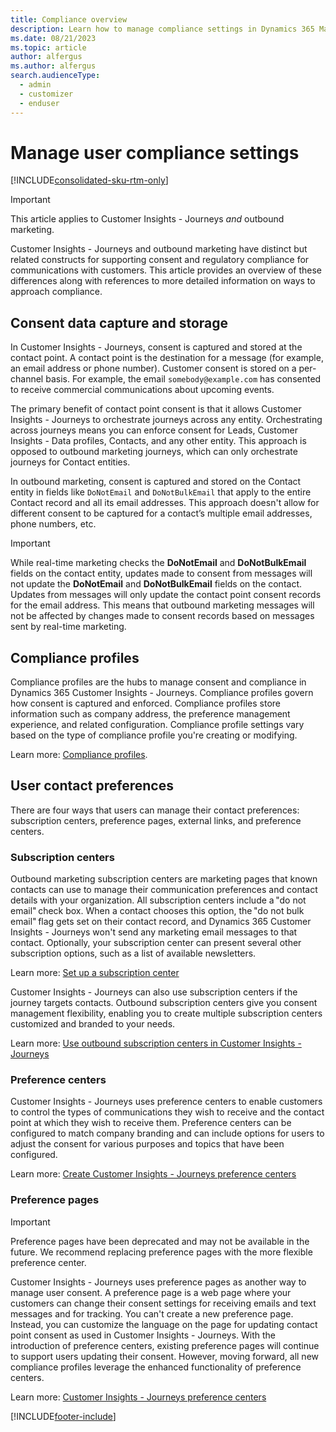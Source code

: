 ```yaml
---
title: Compliance overview
description: Learn how to manage compliance settings in Dynamics 365 Marketing.
ms.date: 08/21/2023
ms.topic: article
author: alfergus
ms.author: alfergus
search.audienceType: 
  - admin
  - customizer
  - enduser
---
```


# Manage user compliance settings

[!INCLUDE[consolidated-sku-rtm-only](./includes/consolidated-sku-rtm-only.md)]

> [!IMPORTANT]
> This article applies to Customer Insights - Journeys *and* outbound marketing.

Customer Insights - Journeys and outbound marketing have distinct but related constructs for supporting consent and regulatory compliance for communications with customers. This article provides an overview of these differences along with references to more detailed information on ways to approach compliance.

## Consent data capture and storage

In Customer Insights - Journeys, consent is captured and stored at the contact point. A contact point is the destination for a message (for example, an email address or phone number). Customer consent is stored on a per-channel basis. For example, the email `somebody@example.com` has consented to receive commercial communications about upcoming events.  

The primary benefit of contact point consent is that it allows Customer Insights - Journeys to orchestrate journeys across any entity. Orchestrating across journeys means you can enforce consent for Leads, Customer Insights - Data profiles, Contacts, and any other entity. This approach is opposed to outbound marketing journeys, which can only orchestrate journeys for Contact entities.

In outbound marketing, consent is captured and stored on the Contact entity in fields like `DoNotEmail` and `DoNotBulkEmail` that apply to the entire Contact record and all its email addresses. This approach doesn't allow for different consent to be captured for a contact’s multiple email addresses, phone numbers, etc.

> [!IMPORTANT]
> While real-time marketing checks the **DoNotEmail** and **DoNotBulkEmail** fields on the contact entity, updates made to consent from messages will not update the **DoNotEmail** and **DoNotBulkEmail** fields on the contact. Updates from messages will only update the contact point consent records for the email address. This means that outbound marketing messages will not be affected by changes made to consent records based on messages sent by real-time marketing.

## Compliance profiles

Compliance profiles are the hubs to manage consent and compliance in Dynamics 365 Customer Insights - Journeys. Compliance profiles govern how consent is captured and enforced. Compliance profiles store information such as company address, the preference management experience, and related configuration. Compliance profile settings vary based on the type of compliance profile you're creating or modifying.  

Learn more: [Compliance profiles](real-time-marketing-compliance-settings.md#compliance-profiles).  

## User contact preferences

There are four ways that users can manage their contact preferences: subscription centers, preference pages, external links, and preference centers.  

### Subscription centers

Outbound marketing subscription centers are marketing pages that known contacts can use to manage their communication preferences and contact details with your organization. All subscription centers include a "do not email" check box. When a contact chooses this option, the "do not bulk email" flag gets set on their contact record, and Dynamics 365 Customer Insights - Journeys won't send any marketing email messages to that contact. Optionally, your subscription center can present several other subscription options, such as a list of available newsletters.  

Learn more: [Set up a subscription center](set-up-subscription-center.md)

Customer Insights - Journeys can also use subscription centers if the journey targets contacts. Outbound subscription centers give you consent management flexibility, enabling you to create multiple subscription centers customized and branded to your needs.

Learn more: [Use outbound subscription centers in Customer Insights - Journeys](real-time-marketing-outbound-subscription.md)

### Preference centers

Customer Insights - Journeys uses preference centers to enable customers to control the types of communications they wish to receive and the contact point at which they wish to receive them. Preference centers can be configured to match company branding and can include options for users to adjust the consent for various purposes and topics that have been configured.  

Learn more: [Create Customer Insights - Journeys preference centers](real-time-marketing-preference-centers.md)

### Preference pages

> [!IMPORTANT]
> Preference pages have been deprecated and may not be available in the future. We recommend replacing preference pages with the more flexible preference center.

Customer Insights - Journeys uses preference pages as another way to manage user consent. A preference page is a web page where your customers can change their consent settings for receiving emails and text messages and for tracking. You can't create a new preference page. Instead, you can customize the language on the page for updating contact point consent as used in Customer Insights - Journeys. With the introduction of preference centers, existing preference pages will continue to support users updating their consent. However, moving forward, all new compliance profiles leverage the enhanced functionality of preference centers.  

Learn more: [Customer Insights - Journeys preference centers](real-time-marketing-preference-centers.md)

[!INCLUDE[footer-include](./includes/footer-banner.md)]
